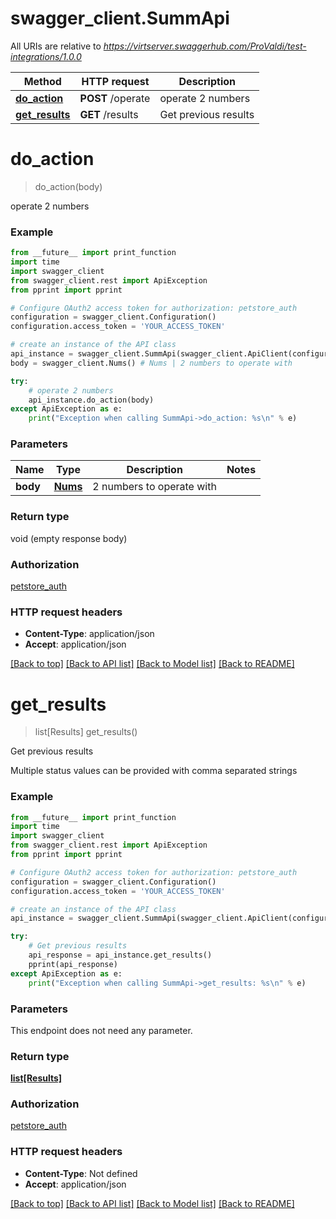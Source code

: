 # swagger_client.SummApi

All URIs are relative to *https://virtserver.swaggerhub.com/ProValdi/test-integrations/1.0.0*

Method | HTTP request | Description
------------- | ------------- | -------------
[**do_action**](SummApi.md#do_action) | **POST** /operate | operate 2 numbers
[**get_results**](SummApi.md#get_results) | **GET** /results | Get previous results


# **do_action**
> do_action(body)

operate 2 numbers



### Example
```python
from __future__ import print_function
import time
import swagger_client
from swagger_client.rest import ApiException
from pprint import pprint

# Configure OAuth2 access token for authorization: petstore_auth
configuration = swagger_client.Configuration()
configuration.access_token = 'YOUR_ACCESS_TOKEN'

# create an instance of the API class
api_instance = swagger_client.SummApi(swagger_client.ApiClient(configuration))
body = swagger_client.Nums() # Nums | 2 numbers to operate with

try:
    # operate 2 numbers
    api_instance.do_action(body)
except ApiException as e:
    print("Exception when calling SummApi->do_action: %s\n" % e)
```

### Parameters

Name | Type | Description  | Notes
------------- | ------------- | ------------- | -------------
 **body** | [**Nums**](Nums.md)| 2 numbers to operate with | 

### Return type

void (empty response body)

### Authorization

[petstore_auth](../README.md#petstore_auth)

### HTTP request headers

 - **Content-Type**: application/json
 - **Accept**: application/json

[[Back to top]](#) [[Back to API list]](../README.md#documentation-for-api-endpoints) [[Back to Model list]](../README.md#documentation-for-models) [[Back to README]](../README.md)

# **get_results**
> list[Results] get_results()

Get previous results

Multiple status values can be provided with comma separated strings

### Example
```python
from __future__ import print_function
import time
import swagger_client
from swagger_client.rest import ApiException
from pprint import pprint

# Configure OAuth2 access token for authorization: petstore_auth
configuration = swagger_client.Configuration()
configuration.access_token = 'YOUR_ACCESS_TOKEN'

# create an instance of the API class
api_instance = swagger_client.SummApi(swagger_client.ApiClient(configuration))

try:
    # Get previous results
    api_response = api_instance.get_results()
    pprint(api_response)
except ApiException as e:
    print("Exception when calling SummApi->get_results: %s\n" % e)
```

### Parameters
This endpoint does not need any parameter.

### Return type

[**list[Results]**](Results.md)

### Authorization

[petstore_auth](../README.md#petstore_auth)

### HTTP request headers

 - **Content-Type**: Not defined
 - **Accept**: application/json

[[Back to top]](#) [[Back to API list]](../README.md#documentation-for-api-endpoints) [[Back to Model list]](../README.md#documentation-for-models) [[Back to README]](../README.md)

